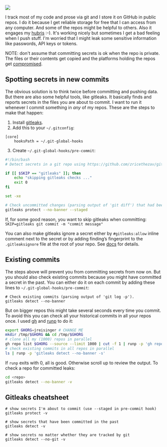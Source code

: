![](https://user-images.githubusercontent.com/1047259/233588004-d2feae9d-5962-462a-bc6f-6d426ab8f026.png)

I track most of my code and prose via git and I store it on GitHub in public repos. I do it because I get reliable storage for free that I can access from any computer. And some of the repos might be helpful to others. Also it engages my [hubris](https://thethreevirtues.com/) :-). It's working nicely but sometimes I get a bad feeling when I push stuff. I'm worried that I might leak some sensitive information like passwords, API keys or tokens.

NOTE: don't assume that committing secrets is ok when the repo is private. The files or their contents get copied and the platforms holding the repos get [compromised](https://www.darkreading.com/application-security/github-private-rsa-ssh-key-mistakenly-exposed-public-repository).

## Spotting secrets in new commits

The obvious solution is to think twice before committing and pushing data. But there are also some helpful tools, like gitleaks. It basically finds and reports secrets in the files you are about to commit. I want to run it whenever I commit something in *any* of my repos. These are the steps to make that happen:

1. Install [gitleaks](https://github.com/gitleaks/gitleaks).
2. Add this to your `~/.gitconfig`:

```
[core]
    hooksPath = ~/.git-global-hooks
```

3. Create `~/.git-global-hooks/pre-commit`:

```sh
#!/bin/bash
# Detect secrets in a git repo using https://github.com/zricethezav/gitleaks

if [[ $SKIP == "gitleaks" ]]; then
    echo "skipping gitleaks checks ..."
    exit 0
fi

set -xe

# Check uncommitted changes (parsing output of 'git diff') that had been 'git add'ed.
gitleaks protect --no-banner --staged
```

If, for some good reason, you want to skip gitleaks when committing: `SKIP=gitleaks git commit -m "commit message"`

You can also make gitleaks ignore a secret either by `#gitleaks:allow` inline comment next to the secret or by adding finding’s fingerprint to the `.gitleaksignore` file at the root of your repo. See [docs](https://github.com/gitleaks/gitleaks/tree/master#additional-configuration) for details.

## Existing commits

The steps above will prevent you from committing secrets from now on. But you should also check existing commits because you might have committed a secret in the past. You can either do it on each commit by adding these lines to `~/.git-global-hooks/pre-commit`:

```
# Check existing commits (parsing output of 'git log -p').
gitleaks detect --no-banner
```

But on bigger repos this might take several seconds every time you commit. To avoid this you can check all your historical commits in all your repos once. I used [gh](https://cli.github.com/) and [runp](https://github.com/jreisinger/runp) to do it:

```sh
export GHORG=jreisinger # CHANGE ME
mkdir /tmp/$GHORG && cd /tmp/$GHORG
# clone all my (1000) repos in parallel
gh repo list $GHORG --source --limit 1000 | cut -f 1 | runp -p 'gh repo clone'
# check existing commits in all repos in parallel
ls | runp -p 'gitleaks detect --no-banner -s'
```

If `runp` exits with 0, all is good. Otherwise scroll up to review the output. To check a repo for committed leaks:

```sh
cd <repo>
gitleaks detect --no-banner -v
```

## Gitleaks cheatsheet

```
# show secrets I'm about to commit (use --staged in pre-commit hook)
gitleaks protect -v

# show secrets that have been committed in the past
gitleaks detect -v

# show secrets no matter whether they are tracked by git
gitleaks detect --no-git -v
```
